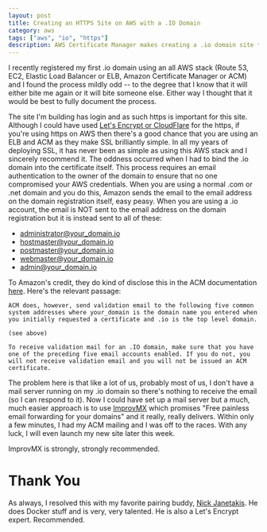 ```yaml
---
layout: post
title: Creating an HTTPS Site on AWS with a .IO Domain
category: aws
tags: ["aws", "io", "https"]
description: AWS Certificate Manager makes creating a .io domain site tricky.  Here is how to get past site authorization when you don't have an email server of your own on the .io domain.
---
```

I recently registered my first .io domain using an all AWS stack (Route 53, EC2, Elastic Load Balancer or ELB, Amazon Certificate Manager or ACM) and I found the process mildly odd -- to the degree that I know that it will either bite me again or it will bite someone else.  Either way I thought that it would be best to fully document the process.

The site I'm building has login and as such https is important for this site.  Although I could have used [Let's Encrypt or CloudFlare](https://nickjanetakis.com/blog/lets-encrypt-vs-cloudflare-for-https) for the https, if you're using https on AWS then there's a good chance that you are using an ELB and ACM as they make SSL brilliantly simple.  In all my years of deploying SSL, it has never been as simple as using this AWS stack and I sincerely recommend it.  The oddness occurred when I had to bind the .io domain into the certificate itself.  This process requires an email authentication to the owner of the domain to ensure that no one compromised your AWS credentials.  When you are using a normal .com or .net domain and you do this, Amazon sends the email to the email address on the domain registration itself, easy peasy.  When you are using a .io account, the email is NOT sent to the email address on the domain registration but it is instead sent to all of these:

* administrator@your_domain.io
* hostmaster@your_domain.io
* postmaster@your_domain.io
* webmaster@your_domain.io
* admin@your_domain.io

To Amazon's credit, they do kind of disclose this in the ACM documentation [here](http://docs.aws.amazon.com/acm/latest/userguide/troubleshoot-iodomains.html). Here's the relevant passage:

    ACM does, however, send validation email to the following five common system addresses where your_domain is the domain name you entered when you initially requested a certificate and .io is the top level domain.

    (see above)

    To receive validation mail for an .IO domain, make sure that you have one of the preceding five email accounts enabled. If you do not, you will not receive validation email and you will not be issued an ACM certificate. 

The problem here is that like a lot of us, probably most of us, I don't have a mail server running on my .io domain so there's nothing to receive the email (so I can respond to it).  Now I could have set up a mail server but a much, much easier approach is to use [ImprovMX](http://improvmx.com/) which promises "Free painless email forwarding for your domains" and it really, really delivers.  Within only a few minutes, I had my ACM mailing and I was off to the races.  With any luck, I will even launch my new site later this week.  

ImprovMX is strongly, strongly recommended.

# Thank You

As always, I resolved this with my favorite pairing buddy, [Nick Janetakis](http://www.nickjanetakis.com).  He does Docker stuff and is very, very talented.  He is also a Let's Encrypt expert.  Recommended.
